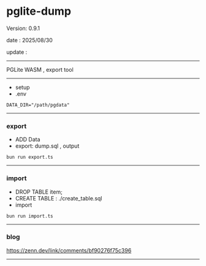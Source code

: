 # pglite-dump

 Version: 0.9.1

 date    : 2025/08/30
 
 update  :

***

PGLite WASM ,  export tool

***
* setup
* .env

```
DATA_DIR="/path/pgdata"
```
***
### export

* ADD Data
* export: dump.sql , output
```
bun run export.ts
```
***
### import

* DROP TABLE item;
* CREATE TABLE : ./create_table.sql
* import
```
bun run import.ts
```

***
### blog 

https://zenn.dev/link/comments/bf90276f75c396

***
